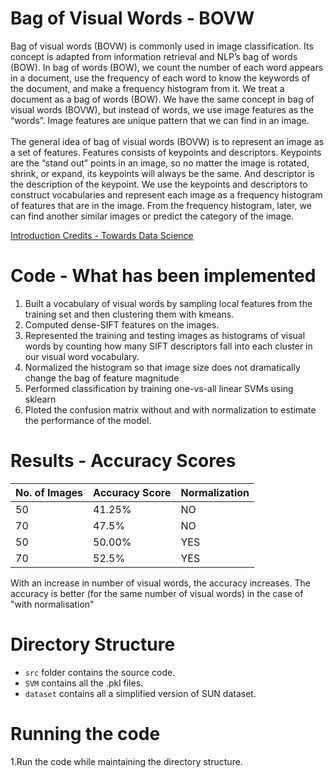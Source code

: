 # Bag of Visual Words - BOVW

Bag of visual words (BOVW) is commonly used in image classification. Its concept is adapted from information retrieval and NLP’s bag of words (BOW). In bag of words (BOW), we count the number of each word appears in a document, use the frequency of each word to know the keywords of the document, and make a frequency histogram from it. We treat a document as a bag of words (BOW). We have the same concept in bag of visual words (BOVW), but instead of words, we use image features as the “words”. Image features are unique pattern that we can find in an image. <br /> <br />
The general idea of bag of visual words (BOVW) is to represent an image as a set of features. Features consists of keypoints and descriptors. Keypoints are the “stand out” points in an image, so no matter the image is rotated, shrink, or expand, its keypoints will always be the same. And descriptor is the description of the keypoint. We use the keypoints and descriptors to construct vocabularies and represent each image as a frequency histogram of features that are in the image. From the frequency histogram, later, we can find another similar images or predict the category of the image. <br />

[Introduction Credits - Towards Data Science](https://towardsdatascience.com/bag-of-visual-words-in-a-nutshell-9ceea97ce0fb)

# Code - What has been implemented
1. Built a vocabulary of visual words by sampling local features from the training set and then clustering them with kmeans.
2. Computed dense-SIFT features on the images.
3. Represented the training and testing images as histograms of visual words by counting how many SIFT descriptors fall into each cluster in our visual word vocabulary.
4. Normalized the histogram so that image size does not dramatically change the bag of feature magnitude
5. Performed classification by training one-vs-all linear SVMs using sklearn
6. Ploted the confusion matrix without and with normalization to estimate the performance of the model.

# Results - Accuracy Scores

| No. of Images |Accuracy Score| Normalization |
|-------------|-------------|-------------|
|50|41.25%|NO|
|70|47.5%|NO|
|50|50.00%|YES|
|70|52.5%|YES|

With an increase in number of visual words, the accuracy increases. The accuracy is better (for the same number of visual words) in the case of "with normalisation"

# Directory Structure
- ```src``` folder contains the source code. 
- ```SVM``` contains all the .pkl files.
- ```dataset``` contains all a simplified version of SUN dataset.
 
# Running the code
1.Run the code while maintaining the directory structure.
